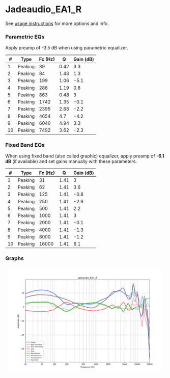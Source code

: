 # Jadeaudio_EA1_R
See [usage instructions](https://github.com/jaakkopasanen/AutoEq#usage) for more options and info.

### Parametric EQs
Apply preamp of -3.5 dB when using parametric equalizer.

|   # | Type    |   Fc (Hz) |    Q |   Gain (dB) |
|-----|---------|-----------|------|-------------|
|   1 | Peaking |        39 | 0.42 |         3.3 |
|   2 | Peaking |        84 | 1.43 |         1.3 |
|   3 | Peaking |       199 | 1.06 |        -5.1 |
|   4 | Peaking |       286 | 1.19 |         0.8 |
|   5 | Peaking |       863 | 0.48 |         3   |
|   6 | Peaking |      1742 | 1.35 |        -0.1 |
|   7 | Peaking |      2395 | 2.68 |        -2.2 |
|   8 | Peaking |      4654 | 4.7  |        -4.2 |
|   9 | Peaking |      6040 | 4.94 |         3.3 |
|  10 | Peaking |      7492 | 3.62 |        -2.3 |

### Fixed Band EQs
When using fixed band (also called graphic) equalizer, apply preamp of **-6.1 dB** (if available) and set gains manually with these parameters.

|   # | Type    |   Fc (Hz) |    Q |   Gain (dB) |
|-----|---------|-----------|------|-------------|
|   1 | Peaking |        31 | 1.41 |         3   |
|   2 | Peaking |        62 | 1.41 |         3.6 |
|   3 | Peaking |       125 | 1.41 |        -0.8 |
|   4 | Peaking |       250 | 1.41 |        -2.9 |
|   5 | Peaking |       500 | 1.41 |         2.2 |
|   6 | Peaking |      1000 | 1.41 |         3   |
|   7 | Peaking |      2000 | 1.41 |        -0.1 |
|   8 | Peaking |      4000 | 1.41 |        -1.3 |
|   9 | Peaking |      8000 | 1.41 |        -1.2 |
|  10 | Peaking |     16000 | 1.41 |         6.1 |

### Graphs
![](./Jadeaudio_EA1_R.png)
